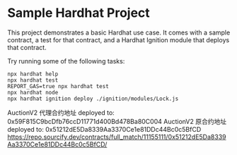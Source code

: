 # Sample Hardhat Project

This project demonstrates a basic Hardhat use case. It comes with a sample contract, a test for that contract, and a Hardhat Ignition module that deploys that contract.

Try running some of the following tasks:

```shell
npx hardhat help
npx hardhat test
REPORT_GAS=true npx hardhat test
npx hardhat node
npx hardhat ignition deploy ./ignition/modules/Lock.js
```
AuctionV2 代理合约地址 deployed to: 0x59F815C9bcDfb76ccD11771d400Bd478Ba80C004
AuctionV2 原合约地址 deployed to: 0x51212dE5Da8339Aa3370Ce1e81DDc44Bc0c5BfCD
https://repo.sourcify.dev/contracts/full_match/11155111/0x51212dE5Da8339Aa3370Ce1e81DDc44Bc0c5BfCD/